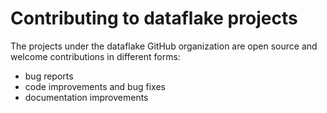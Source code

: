 <!--
Generated from:
https://github.com/zopefoundation/meta/tree/master/config/pure-python
-->
# Contributing to dataflake projects

The projects under the dataflake GitHub organization are open source and
welcome contributions in different forms:

* bug reports
* code improvements and bug fixes
* documentation improvements
